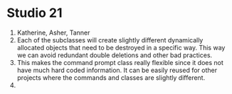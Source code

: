 #  Studio 21
1. Katherine, Asher, Tanner
2. Each of the subclasses will create slightly different dynamically allocated objects that need to be destroyed in a specific way. This way we can avoid redundant double deletions and other bad practices.
3. This makes the command prompt class really flexible since it does not have much hard coded information. It can be easily reused for other projects where the commands and classes are slightly different.
4. 